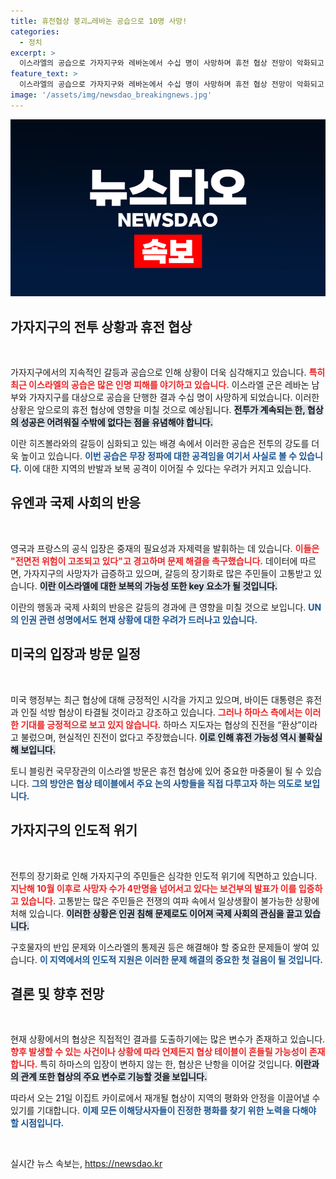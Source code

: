 ```yaml
---
title: 휴전협상 붕괴…레바논 공습으로 10명 사망!
categories:
  - 정치
excerpt: >
  이스라엘의 공습으로 가자지구와 레바논에서 수십 명이 사망하며 휴전 협상 전망이 악화되고 있다. 바이든은 낙관적인 반면 하마스는 이를 환상으로 일축. 오는 21일 협상이 재개될 예정으로, 중동의 운명이 대전환점에 다다랐다.
feature_text: >
  이스라엘의 공습으로 가자지구와 레바논에서 수십 명이 사망하며 휴전 협상 전망이 악화되고 있다. 바이든은 낙관적인 반면 하마스는 이를 환상으로 일축. 오는 21일 협상이 재개될 예정으로, 중동의 운명이 대전환점에 다다랐다.
image: '/assets/img/newsdao_breakingnews.jpg'
---
```


<p><img src="/assets/img/newsdao_breakingnews.jpg" alt="koreaapp 속보" /></p>

<h2 data-ke-size="size26">가자지구의 전투 상황과 휴전 협상</h2>

<p data-ke-size="size16">&nbsp;</p>

<p>가자지구에서의 지속적인 갈등과 공습으로 인해 상황이 더욱 심각해지고 있습니다. <b><span style="color: #ee2323;">특히 최근 이스라엘의 공습은 많은 인명 피해를 야기하고 있습니다.</span></b> 이스라엘 군은 레바논 남부와 가자지구를 대상으로 공습을 단행한 결과 수십 명이 사망하게 되었습니다. 이러한 상황은 앞으로의 휴전 협상에 영향을 미칠 것으로 예상됩니다. <b><span style="background-color: #21538527;">전투가 계속되는 한, 협상의 성공은 어려워질 수밖에 없다는 점을 유념해야 합니다.</span></b> </p>

<p>이란 히즈볼라와의 갈등이 심화되고 있는 배경 속에서 이러한 공습은 전투의 강도를 더욱 높이고 있습니다. <b><span style="color: #1a5490;">이번 공습은 무장 정파에 대한 공격임을 여기서 사실로 볼 수 있습니다.</span></b> 이에 대한 지역의 반발과 보복 공격이 이어질 수 있다는 우려가 커지고 있습니다.</p>

<h2 data-ke-size="size26">유엔과 국제 사회의 반응</h2>

<p data-ke-size="size16">&nbsp;</p>

<p>영국과 프랑스의 공식 입장은 중재의 필요성과 자제력을 발휘하는 데 있습니다. <b><span style="color: #ee2323;">이들은 "전면전 위험이 고조되고 있다"고 경고하며 문제 해결을 촉구했습니다.</span></b> 데이터에 따르면, 가자지구의 사망자가 급증하고 있으며, 갈등의 장기화로 많은 주민들이 고통받고 있습니다. <b><span style="background-color: #21538527;">이란 이스라엘에 대한 보복의 가능성 또한 key 요소가 될 것입니다.</span></b></p>

<p>이란의 행동과 국제 사회의 반응은 갈등의 경과에 큰 영향을 미칠 것으로 보입니다. <b><span style="color: #1a5490;">UN의 인권 관련 성명에서도 현재 상황에 대한 우려가 드러나고 있습니다.</span></b> </p>

<h2 data-ke-size="size26">미국의 입장과 방문 일정</h2>

<p data-ke-size="size16">&nbsp;</p>

<p>미국 행정부는 최근 협상에 대해 긍정적인 시각을 가지고 있으며, 바이든 대통령은 휴전과 인질 석방 협상이 타결될 것이라고 강조하고 있습니다. <b><span style="color: #ee2323;">그러나 하마스 측에서는 이러한 기대를 긍정적으로 보고 있지 않습니다.</span></b> 하마스 지도자는 협상의 진전을 “환상”이라고 불렀으며, 현실적인 진전이 없다고 주장했습니다. <b><span style="background-color: #21538527;">이로 인해 휴전 가능성 역시 불확실해 보입니다.</span></b></p>

<p>토니 블링컨 국무장관의 이스라엘 방문은 휴전 협상에 있어 중요한 마중물이 될 수 있습니다. <b><span style="color: #1a5490;">그의 방안은 협상 테이블에서 주요 논의 사항들을 직접 다루고자 하는 의도로 보입니다.</span></b> </p>

<h2 data-ke-size="size26">가자지구의 인도적 위기</h2>

<p data-ke-size="size16">&nbsp;</p>

<p>전투의 장기화로 인해 가자지구의 주민들은 심각한 인도적 위기에 직면하고 있습니다. <b><span style="color: #ee2323;">지난해 10월 이후로 사망자 수가 4만명을 넘어서고 있다는 보건부의 발표가 이를 입증하고 있습니다.</span></b> 고통받는 많은 주민들은 전쟁의 여파 속에서 일상생활이 불가능한 상황에 처해 있습니다. <b><span style="background-color: #21538527;">이러한 상황은 인권 침해 문제로도 이어져 국제 사회의 관심을 끌고 있습니다.</span></b></p>

<p>구호물자의 반입 문제와 이스라엘의 통제권 등은 해결해야 할 중요한 문제들이 쌓여 있습니다. <b><span style="color: #1a5490;">이 지역에서의 인도적 지원은 이러한 문제 해결의 중요한 첫 걸음이 될 것입니다.</span></b></p>

<h2 data-ke-size="size26">결론 및 향후 전망</h2>

<p data-ke-size="size16">&nbsp;</p>

<p>현재 상황에서의 협상은 직접적인 결과를 도출하기에는 많은 변수가 존재하고 있습니다. <b><span style="color: #ee2323;">향후 발생할 수 있는 사건이나 상황에 따라 언제든지 협상 테이블이 흔들릴 가능성이 존재합니다.</span></b> 특히 하마스의 입장이 변하지 않는 한, 협상은 난항을 이어갈 것입니다. <b><span style="background-color: #21538527;">이란과의 관계 또한 협상의 주요 변수로 기능할 것을 보입니다.</span></b></p>

<p>따라서 오는 21일 이집트 카이로에서 재개될 협상이 지역의 평화와 안정을 이끌어낼 수 있기를 기대합니다. <b><span style="color: #1a5490;">이제 모든 이해당사자들이 진정한 평화를 찾기 위한 노력을 다해야 할 시점입니다.</span></b></p>

<p data-ke-size="size16">&nbsp;</p>
실시간 뉴스 속보는, <a href="https://newsdao.kr" rel="dofollow">https://newsdao.kr</a>


